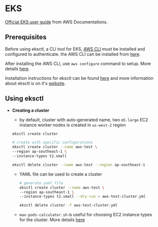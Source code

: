 # EKS

[Official EKS user guide](https://docs.aws.amazon.com/eks/latest/userguide/what-is-eks.html) from AWS Documentations.

## Prerequisites

Before using eksctl, a CLI tool for EKS, [AWS CLI](https://docs.aws.amazon.com/cli/index.html) must be installed and configured to
authenticate. the AWS CLI can be installed from [here](https://docs.aws.amazon.com/cli/latest/userguide/getting-started-install.html).

After installing the AWS CLI, use `aws configure` command to setup. More details [here](https://docs.aws.amazon.com/cli/latest/userguide/getting-started-quickstart.html).

Installation instructions for eksctl can be found [here](https://docs.aws.amazon.com/eks/latest/userguide/eksctl.html) and more information about eksctl is on
it's [website](https://eksctl.io/).

## Using eksctl

* **Creating a cluster**
    - by default, cluster with auto-generated name, two `m5.large` EC2 instance worker nodes
    is created in `us-west-2` region

    ```sh
    eksctl create cluster

    # create with specific configurations
    eksctl create cluster --name aws-test \
    --region ap-southeast-1 \
    --instance-types t2.small

    eksctl delete cluster --name aws-test --region ap-southeast-1
    ```

    - YAML file can be used to create a cluster

        ```sh
        # generate yaml file
        eksctl create cluster --name aws-test \
        --region ap-southeast-1 \
        --instance-types t2.small --dry-run > aws-test-cluster.yml

        eksctl delete cluster -f aws-test-cluster.yml
        ```

    - `max-pods-calculator.sh` is useful for choosing EC2 instance types for the cluster. More
    details [here](https://docs.aws.amazon.com/eks/latest/userguide/choosing-instance-type.html)
